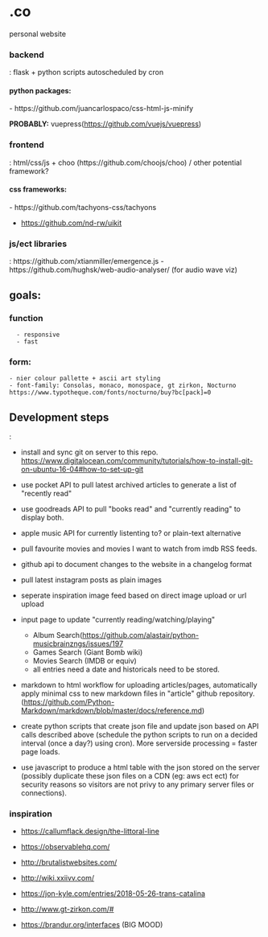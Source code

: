# .co
personal website

<h3>backend</h3>: flask + python scripts autoscheduled by cron
<h4>python packages:</h4>
- https://github.com/juancarlospaco/css-html-js-minify

**PROBABLY:**
vuepress(https://github.com/vuejs/vuepress)

<h3>frontend</h3>: html/css/js + choo (https://github.com/choojs/choo) / other potential framework?
<h4>css frameworks:</h4>
 - https://github.com/tachyons-css/tachyons
 
 - https://github.com/nd-rw/uikit

<h3>js/ect libraries</h3>: https://github.com/xtianmiller/emergence.js
  - https://github.com/hughsk/web-audio-analyser/ (for audio wave viz)

<h2>goals:</h2>
  
  <h3>function</h3>

      - responsive
      - fast

  <h3>form:</h3>

    - nier colour pallette + ascii art styling
    - font-family: Consolas, monaco, monospace, gt zirkon, Nocturno
    https://www.typotheque.com/fonts/nocturno/buy?bc[pack]=0

<h2>Development steps</h2>:
  
  - install and sync git on server to this repo. https://www.digitalocean.com/community/tutorials/how-to-install-git-on-ubuntu-16-04#how-to-set-up-git
  
  - use pocket API to pull latest archived articles to generate a list of "recently read"
  
  - use goodreads API to pull "books read" and "currently reading" to display both.
  
  - apple music API for currently listenting to? or plain-text alternative
  
  - pull favourite movies and movies I want to watch from imdb RSS feeds.
  
  - github api to document changes to the website in a changelog format
  
  - pull latest instagram posts as plain images

  - seperate inspiration image feed based on direct image upload or url upload
  
  - input page to update "currently reading/watching/playing" 
      - Album Search(https://github.com/alastair/python-musicbrainzngs/issues/197
      - Games Search (Giant Bomb wiki)
      - Movies Search (IMDB or equiv)
      - all entries need a date and historicals need to be stored.
  
  - markdown to html workflow for uploading articles/pages, automatically apply minimal css to new markdown files in "article" github repository. (https://github.com/Python-Markdown/markdown/blob/master/docs/reference.md)
  
  - create python scripts that create json file and update json based on API calls described above (schedule the python scripts to run on a decided interval (once a day?) using cron). More serverside processing = faster page loads.
  
  - use javascript to produce a html table with the json stored on the server (possibly duplicate these json files on a CDN (eg: aws ect ect) for security reasons so visitors are not privy to any primary server files or connections).


<h3>inspiration</h3>

- https://callumflack.design/the-littoral-line

- https://observablehq.com/

- http://brutalistwebsites.com/

- http://wiki.xxiivv.com/

- https://jon-kyle.com/entries/2018-05-26-trans-catalina


- http://www.gt-zirkon.com/#

- https://brandur.org/interfaces (BIG MOOD)

